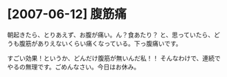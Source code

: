 # [2007-06-12] 腹筋痛


朝起きたら、とりあえず、お腹が痛い。ん？食あたり？
と、思っていたら、どうも腹筋がありえないくらい痛くなっている。下っ腹痛いです。

すごい効果！というか、どんだけ腹筋が無いんだ私！！
そんなわけで、連続でやるの無理です。ごめんなさい。今日はお休み。

